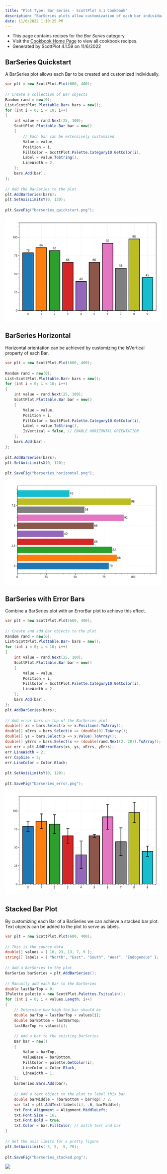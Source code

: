 ```yaml
---
title: "Plot Type: Bar Series - ScottPlot 4.1 Cookbook"
description: "BarSeries plots allow customization of each bar individually."
date: 11/6/2022 1:10:25 PM
---
```


* This page contains recipes for the _Bar Series_ category.
* Visit the [Cookbook Home Page](../../) to view all cookbook recipes.
* Generated by ScottPlot 4.1.59 on 11/6/2022
## BarSeries Quickstart

A BarSeries plot allows each Bar to be created and customized individually.

```cs
var plt = new ScottPlot.Plot(600, 400);

// Create a collection of Bar objects
Random rand = new(0);
List<ScottPlot.Plottable.Bar> bars = new();
for (int i = 0; i < 10; i++)
{
    int value = rand.Next(25, 100);
    ScottPlot.Plottable.Bar bar = new()
    {
        // Each bar can be extensively customized
        Value = value,
        Position = i,
        FillColor = ScottPlot.Palette.Category10.GetColor(i),
        Label = value.ToString(),
        LineWidth = 2,
    };
    bars.Add(bar);
};

// Add the BarSeries to the plot
plt.AddBarSeries(bars);
plt.SetAxisLimitsY(0, 120);

plt.SaveFig("barseries_quickstart.png");
```

<img src='../../images/barseries_quickstart.png' class='d-block mx-auto my-5' />


## BarSeries Horizontal

Horizontal orientation can be achieved by customizing the IsVertical property of each Bar.

```cs
var plt = new ScottPlot.Plot(600, 400);

Random rand = new(0);
List<ScottPlot.Plottable.Bar> bars = new();
for (int i = 0; i < 10; i++)
{
    int value = rand.Next(25, 100);
    ScottPlot.Plottable.Bar bar = new()
    {
        Value = value,
        Position = i,
        FillColor = ScottPlot.Palette.Category10.GetColor(i),
        Label = value.ToString(),
        IsVertical = false, // ENABLE HORIZONTAL ORIENTATION
    };
    bars.Add(bar);
};

plt.AddBarSeries(bars);
plt.SetAxisLimitsX(0, 120);

plt.SaveFig("barseries_horizontal.png");
```

<img src='../../images/barseries_horizontal.png' class='d-block mx-auto my-5' />


## BarSeries with Error Bars

Combine a BarSeries plot with an ErrorBar plot to achieve this effect.

```cs
var plt = new ScottPlot.Plot(600, 400);

// Create and add Bar objects to the plot
Random rand = new(0);
List<ScottPlot.Plottable.Bar> bars = new();
for (int i = 0; i < 10; i++)
{
    int value = rand.Next(25, 100);
    ScottPlot.Plottable.Bar bar = new()
    {
        Value = value,
        Position = i,
        FillColor = ScottPlot.Palette.Category10.GetColor(i),
        LineWidth = 2,
    };
    bars.Add(bar);
};
plt.AddBarSeries(bars);

// Add error bars on top of the BarSeries plot
double[] xs = bars.Select(x => x.Position).ToArray();
double[] xErrs = bars.Select(x => (double)0).ToArray();
double[] ys = bars.Select(x => x.Value).ToArray();
double[] yErrs = bars.Select(x => (double)rand.Next(2, 20)).ToArray();
var err = plt.AddErrorBars(xs, ys, xErrs, yErrs);
err.LineWidth = 2;
err.CapSize = 5;
err.LineColor = Color.Black;

plt.SetAxisLimitsY(0, 120);

plt.SaveFig("barseries_error.png");
```

<img src='../../images/barseries_error.png' class='d-block mx-auto my-5' />


## Stacked Bar Plot

By customizing each Bar of a BarSeries we can achieve a stacked bar plot. Text objects can be added to the plot to serve as labels.

```cs
var plt = new ScottPlot.Plot(600, 400);

// This is the source data
double[] values = { 10, 23, 13, 7, 9 };
string[] labels = { "North", "East", "South", "West", "Endogenous" };

// Add a BarSeries to the plot
BarSeries barSeries = plt.AddBarSeries();

// Manually add each Bar to the BarSeries
double lastBarTop = 0;
IPalette palette = new ScottPlot.Palettes.Tsitsulin();
for (int i = 0; i < values.Length; i++)
{
    // Determine how high the bar should be
    double barTop = lastBarTop + values[i];
    double barBottom = lastBarTop;
    lastBarTop += values[i];

    // Add a bar to the existing BarSeries
    Bar bar = new()
    {
        Value = barTop,
        ValueBase = barBottom,
        FillColor = palette.GetColor(i),
        LineColor = Color.Black,
        LineWidth = 1,
    };
    barSeries.Bars.Add(bar);

    // Add a text object to the plot to label this bar
    double barMiddle = (barBottom + barTop) / 2;
    var txt = plt.AddText(labels[i], .6, barMiddle);
    txt.Font.Alignment = Alignment.MiddleLeft;
    txt.Font.Size = 16;
    txt.Font.Bold = true;
    txt.Color = bar.FillColor; // match text and bar
}

// Set the axis limits for a pretty figure
plt.SetAxisLimits(-5, 5, -5, 70);

plt.SaveFig("barseries_stacked.png");
```

<img src='../../images/barseries_stacked.png' class='d-block mx-auto my-5' />



